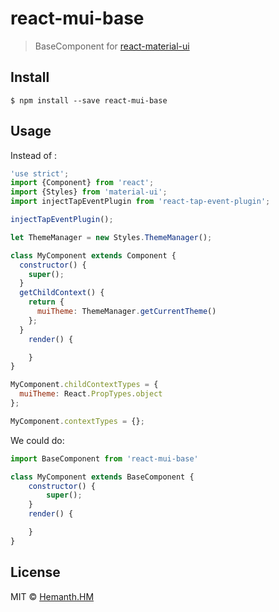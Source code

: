 # react-mui-base

> BaseComponent for [react-material-ui](http://material-ui.com/)


## Install

```
$ npm install --save react-mui-base
```


## Usage

Instead of :

```js
'use strict';
import {Component} from 'react';
import {Styles} from 'material-ui';
import injectTapEventPlugin from 'react-tap-event-plugin';

injectTapEventPlugin();

let ThemeManager = new Styles.ThemeManager();

class MyComponent extends Component {
  constructor() {
    super();
  }
  getChildContext() {
    return {
      muiTheme: ThemeManager.getCurrentTheme()
    };
  }
	render() {

	}
}

MyComponent.childContextTypes = {
  muiTheme: React.PropTypes.object
};

MyComponent.contextTypes = {};
```

We could do:

```js
import BaseComponent from 'react-mui-base'

class MyComponent extends BaseComponent {
	constructor() {
		super();
	}
	render() {

	}
}
```

## License

MIT © [Hemanth.HM](http://h3manth.com)
